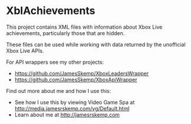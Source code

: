 XblAchievements
===============

This project contains XML files with information about Xbox Live achievements, particularly those that are hidden.

These files can be used while working with data returned by the unofficial Xbox Live APIs.

For API wrappers see my other projects:

- https://github.com/JamesSkemp/XboxLeadersWrapper
- https://github.com/JamesSkemp/XboxApiWrapper

Find out more about me and how I use this:

- See how I use this by viewing Video Game Spa at http://media.jamesrskemp.com/vg/Default.html
- Learn about me at http://jamesrskemp.com
